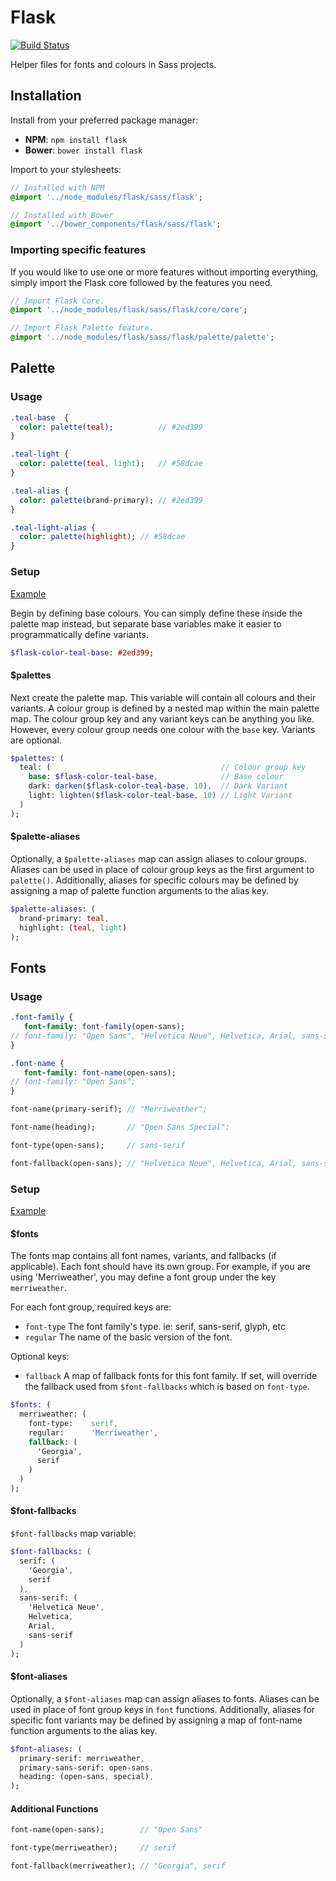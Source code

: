 # Flask

[![Build Status](https://api.travis-ci.org/jaradlight/flask.png?branch=master)](https://travis-ci.org/jaradlight/flask)

Helper files for fonts and colours in Sass projects.

## Installation

Install from your preferred package manager:

- **NPM**: `npm install flask`
- **Bower**: `bower install flask`

Import to your stylesheets:

``` sass
// Installed with NPM
@import '../node_modules/flask/sass/flask';

// Installed with Bower
@import '../bower_components/flask/sass/flask';
```

### Importing specific features

If you would like to use one or more features without importing everything, simply import the Flask core followed by the features you need.

``` sass
// Import Flask Core.
@import '../node_modules/flask/sass/flask/core/core';

// Import Flask Palette feature.
@import '../node_modules/flask/sass/flask/palette/palette';
```

## Palette

### Usage

``` sass
.teal-base  {
  color: palette(teal);          // #2ed399
}

.teal-light {
  color: palette(teal, light);   // #58dcae
}

.teal-alias {
  color: palette(brand-primary); // #2ed399
}

.teal-light-alias {
  color: palette(highlight); // #58dcae
}
```

### Setup

[Example](https://github.com/jaradlight/flask/blob/master/test/setup/_palette.scss)

Begin by defining base colours. You can simply define these inside the palette map instead, but separate base variables make it easier to programmatically define variants.

``` sass
$flask-color-teal-base: #2ed399;
```

#### $palettes

Next create the palette map. This variable will contain all colours and their variants. A colour group is defined by a nested map within the main palette map. The colour group key and any variant keys can be anything you like. However, every colour group needs one colour with the `base` key. Variants are optional.

``` sass
$palettes: (
  teal: (                                      // Colour group key
    base: $flask-color-teal-base,              // Base colour
    dark: darken($flask-color-teal-base, 10),  // Dark Variant
    light: lighten($flask-color-teal-base, 10) // Light Variant
  )
);
```

#### $palette-aliases

Optionally, a `$palette-aliases` map can assign aliases to colour groups. Aliases can be used in place of colour group keys as the first argument to `palette()`. Additionally, aliases for specific colours may be defined by assigning a map of palette function arguments to the alias key.

``` sass
$palette-aliases: (
  brand-primary: teal,
  highlight: (teal, light)
);
```


## Fonts

### Usage

``` sass
.font-family {
   font-family: font-family(open-sans);
// font-family: "Open Sans", "Helvetica Neue", Helvetica, Arial, sans-serif
}

.font-name {
   font-family: font-name(open-sans);
// font-family: "Open Sans";
}

font-name(primary-serif); // "Merriweather";

font-name(heading);       // "Open Sans Special";

font-type(open-sans);     // sans-serif

font-fallback(open-sans); // "Helvetica Neue", Helvetica, Arial, sans-serif
```

### Setup

[Example](https://github.com/jaradlight/flask/blob/master/test/setup/_font.scss)

#### $fonts

The fonts map contains all font names, variants, and fallbacks (if applicable).
Each font should have its own group. For example, if you are using 'Merriweather', you may define a font group under the key `merriweather`.

For each font group, required keys are:

* `font-type` The font family's type. ie: serif, sans-serif, glyph, etc
* `regular` The name of the basic version of the font.

Optional keys:
* `fallback` A map of fallback fonts for this font family. If set, will override the fallback used from `$font-fallbacks` which is based on `font-type`.


``` sass
$fonts: (
  merriweather: (
    font-type:    serif,
    regular:      'Merriweather',
    fallback: (
      'Georgia',
      serif
    )
  )
);
```

#### $font-fallbacks

`$font-fallbacks` map variable:

``` sass
$font-fallbacks: (
  serif: (
    'Georgia',
    serif
  ),
  sans-serif: (
    'Helvetica Neue',
    Helvetica,
    Arial,
    sans-serif
  )
);
```

#### $font-aliases

Optionally, a `$font-aliases` map can assign aliases to fonts. Aliases can be used in place of font group keys in `font` functions. Additionally, aliases for specific font variants may be defined by assigning a map of font-name function arguments to the alias key.

``` sass
$font-aliases: (
  primary-serif: merriweather,
  primary-sans-serif: open-sans,
  heading: (open-sans, special),
);
```

#### Additional Functions

``` sass
font-name(open-sans);        // "Open Sans"

font-type(merriweather);     // serif

font-fallback(merriweather); // "Georgia", serif
```
